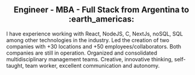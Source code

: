 

<h2 align="center">
Engineer - MBA - Full Stack from Argentina to :earth_americas:
</h2>


<p> I have experience working with React, NodeJS, C, NextJs, noSQL, SQL among other technologies in the industry. Led the creation of two companies with +30 locations and +50 employees/collaborators. Both companies are still in operation. Organized and consolidated multidisciplinary management teams.
Creative, innovative thinking, self-taught, team worker, excellent communication and autonomy.</p>

